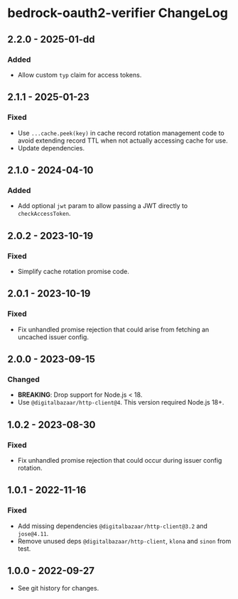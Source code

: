 # bedrock-oauth2-verifier ChangeLog

## 2.2.0 - 2025-01-dd

### Added
- Allow custom `typ` claim for access tokens.

## 2.1.1 - 2025-01-23

### Fixed
- Use `...cache.peek(key)` in cache record rotation management code to
  avoid extending record TTL when not actually accessing cache for use.
- Update dependencies.

## 2.1.0 - 2024-04-10

### Added
- Add optional `jwt` param to allow passing a JWT directly
  to `checkAccessToken`.

## 2.0.2 - 2023-10-19

### Fixed
- Simplify cache rotation promise code.

## 2.0.1 - 2023-10-19

### Fixed
- Fix unhandled promise rejection that could arise from fetching
  an uncached issuer config.

## 2.0.0 - 2023-09-15

### Changed
- **BREAKING**: Drop support for Node.js < 18.
- Use `@digitalbazaar/http-client@4`. This version required Node.js 18+.

## 1.0.2 - 2023-08-30

### Fixed
- Fix unhandled promise rejection that could occur during issuer config
  rotation.

## 1.0.1 - 2022-11-16

### Fixed
- Add missing dependencies `@digitalbazaar/http-client@3.2` and `jose@4.11`.
- Remove unused deps `@digitalbazaar/http-client`, `klona` and `sinon` from
  test.

## 1.0.0 - 2022-09-27

- See git history for changes.
